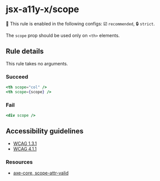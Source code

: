 # jsx-a11y-x/scope

💼 This rule is enabled in the following configs: ☑️ `recommended`, 🔒 `strict`.

<!-- end auto-generated rule header -->

The `scope` prop should be used only on `<th>` elements.

## Rule details

This rule takes no arguments.

### Succeed

```jsx
<th scope="col" />
<th scope={scope} />
```

### Fail

```jsx
<div scope />
```

## Accessibility guidelines

- [WCAG 1.3.1](https://www.w3.org/WAI/WCAG21/Understanding/info-and-relationships)
- [WCAG 4.1.1](https://www.w3.org/WAI/WCAG21/Understanding/parsing)

### Resources

- [axe-core, scope-attr-valid](https://dequeuniversity.com/rules/axe/3.5/scope-attr-valid)

